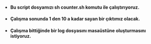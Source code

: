 - #### Bu script dosyamızı sh counter.sh komutu ile çalıştırıyoruz.
- #### Çalışma sonunda 1 den 10 a kadar sayan bir çıktımız olacak.
- #### Çalışma bittiğinde bir log dosyasını masaüstüne oluşturmasını istiyoruz.
